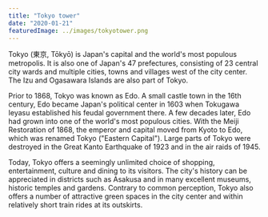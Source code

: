 ```yaml
---
title: "Tokyo tower"
date: "2020-01-21"
featuredImage: ../images/tokyotower.png
---
```



Tokyo (東京, Tōkyō) is Japan's capital and the world's most populous metropolis. It is also one of Japan's 47 prefectures, consisting of 23 central city wards and multiple cities, towns and villages west of the city center. The Izu and Ogasawara Islands are also part of Tokyo.

Prior to 1868, Tokyo was known as Edo. A small castle town in the 16th century, Edo became Japan's political center in 1603 when Tokugawa Ieyasu established his feudal government there. A few decades later, Edo had grown into one of the world's most populous cities. With the Meiji Restoration of 1868, the emperor and capital moved from Kyoto to Edo, which was renamed Tokyo ("Eastern Capital"). Large parts of Tokyo were destroyed in the Great Kanto Earthquake of 1923 and in the air raids of 1945.

Today, Tokyo offers a seemingly unlimited choice of shopping, entertainment, culture and dining to its visitors. The city's history can be appreciated in districts such as Asakusa and in many excellent museums, historic temples and gardens. Contrary to common perception, Tokyo also offers a number of attractive green spaces in the city center and within relatively short train rides at its outskirts.
